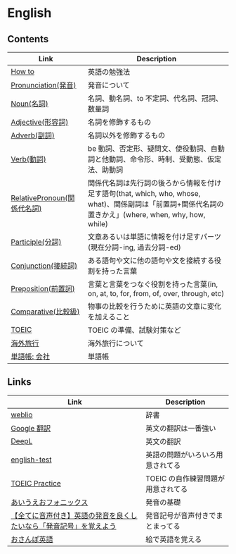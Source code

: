 # English

## Contents

| Link                                               | Description                                                                                                                                            |
| -------------------------------------------------- | ------------------------------------------------------------------------------------------------------------------------------------------------------ |
| [How to](howto.md)                                 | 英語の勉強法                                                                                                                                           |
| [Pronunciation(発音)](pronunciation.md)            | 発音について                                                                                                                                           |
| [Noun(名詞)](noun.md)                              | 名詞、動名詞、to 不定詞、代名詞、冠詞、数量詞                                                                                                          |
| [Adjective(形容詞)](adjective.md)                  | 名詞を修飾するもの                                                                                                                                     |
| [Adverb(副詞)](adverb.md)                          | 名詞以外を修飾するもの                                                                                                                                 |
| [Verb(動詞)](verb.md)                              | be 動詞、否定形、疑問文、使役動詞、自動詞と他動詞、命令形、時制、受動態、仮定法、助動詞                                                                |
| [RelativePronoun(関係代名詞)](relative_pronoun.md) | 関係代名詞は先行詞の後ろから情報を付け足す語句(that, which, who, whose, what)、関係副詞は「前置詞+関係代名詞の置きかえ」(where, when, why, how, while) |
| [Participle(分詞)](participle.md)                  | 文章あるいは単語に情報を付け足すパーツ(現在分詞-ing, 過去分詞-ed)                                                                                      |
| [Conjunction(接続詞)](conjunction.md)              | ある語句や文に他の語句や文を接続する役割を持った言葉                                                                                                   |
| [Preposition(前置詞)](preposition.md)              | 言葉と言葉をつなぐ役割を持った言葉(in, on, at, to, for, from, of, over, through, etc)                                                                  |
| [Comparative(比較級)](comparative.md)              | 物事の比較を行うために英語の文章に変化を加えること                                                                                                     |
| [TOEIC](toeic.md)                                  | TOEIC の準備、試験対策など                                                                                                                             |
| [海外旅行](travel/README.md)                       | 海外旅行について                                                                                                                                       |
| [単語帳: 会社](vocabularies/README.md)             | 単語帳                                                                                                                                                 |

## Links

| Link                                                                                                         | Description                        |
| ------------------------------------------------------------------------------------------------------------ | ---------------------------------- |
| [weblio](https://www.weblio.jp/)                                                                             | 辞書                               |
| [Google 翻訳](https://translate.google.co.jp/?hl=ja&tab=TT)                                                  | 英文の翻訳は一番強い               |
| [DeepL](https://www.deepl.com/en/translator)                                                                 | 英文の翻訳                         |
| [english-test](http://www.english-test.net/)                                                                 | 英語の問題がいろいろ用意されてる   |
| [TOEIC Practice](http://vu.flare.hiroshima-u.ac.jp/english/TOEIC_project/index2.cgi)                         | TOEIC の自作練習問題が用意されてる |
| [あいうえおフォニックス](https://aiueophonics.com/)                                                          | 発音の基礎                         |
| [【全てに音声付き】英語の発音を良くしたいなら「発音記号」を覚えよう](https://atsueigo.com/phonetics-basics/) | 発音記号が音声付きでまとまってる   |
| [おさんぽ英語](https://osanpo-english.com/)                                                                  | 絵で英語を覚える                   |
